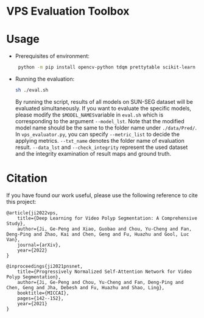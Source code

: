 # VPS Evaluation Toolbox

# Usage

- Prerequisites of environment:

    ```bash
     python -m pip install opencv-python tdqm prettytable scikit-learn
  ```

- Running the evaluation:

    ```bash
    sh ./eval.sh
  ```
    By running the script, results of all models on SUN-SEG dataset will be evaluated simultaneously. If you want to evaluate the specific models, please modify the `$MODEL_NAMES`variable in `eval.sh` which is corresponding to the argument `--model_lst`. Note that the modified model name should be the same to the folder name under `./data/Pred/`.
    In `vps_evaluator.py`, you can specify `--metric_list` to decide the applying metrics. `--txt_name` denotes the folder name of evaluation result. `--data_lst` and `--check_integrity` represent the used dataset and the integrity examination of result maps and ground truth. 
    

# Citation

If you have found our work useful, please use the following reference to cite this project:

    @article{ji2022vps,
        title={Deep Learning for Video Polyp Segmentation: A Comprehensive Study},
        author={Ji, Ge-Peng and Xiao, Guobao and Chou, Yu-Cheng and Fan, Deng-Ping and Zhao, Kai and Chen, Geng and Fu, Huazhu and Gool, Luc Van},
        journal={arXiv},
        year={2022}
    }

    @inproceedings{ji2021pnsnet,
        title={Progressively Normalized Self-Attention Network for Video Polyp Segmentation},
        author={Ji, Ge-Peng and Chou, Yu-Cheng and Fan, Deng-Ping and Chen, Geng and Jha, Debesh and Fu, Huazhu and Shao, Ling},
        booktitle={MICCAI},
        pages={142--152},
        year={2021}
    }